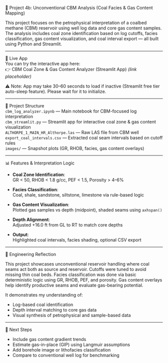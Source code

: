 🧱 Project 4b: Unconventional CBM Analysis (Coal Facies & Gas Content Mapping)

This project focuses on the petrophysical interpretation of a coalbed methane (CBM) reservoir using well log data and core gas content samples. The analysis includes coal zone identification based on log cutoffs, facies classification, gas content visualization, and coal interval export — all built using Python and Streamlit.

---

🔗 Live App  
You can try the interactive app here:  
👉 CBM Coal Zone & Gas Content Analyzer (Streamlit App) *(link placeholder)*

⚠️ Note: App may take 30–60 seconds to load if inactive (Streamlit free tier auto-sleep feature). Please wait for it to initialize.

---

📂 Project Structure  
`cbm_log_analyzer.ipynb` — Main notebook for CBM-focused log interpretation  
`cbm_streamlit.py` — Streamlit app for interactive coal zone & gas content visualization  
`ALTHORPE_1_MAIN_HR_Althorpe.las` — Raw LAS file from CBM well  
`export_coal_intervals.csv` — Extracted coal seam intervals based on cutoff rules  
`images/` — Snapshot plots (GR, RHOB, facies, gas content overlays)

---

📊 Features & Interpretation Logic

- **Coal Zone Identification**:  
  GR < 50, RHOB < 1.8 g/cc, PEF < 1.5, Porosity > 4–6%
  
- **Facies Classification**:  
  Coal, shale, sandstone, siltstone, limestone via rule-based logic

- **Gas Content Visualization**:  
  Plotted gas samples vs depth (midpoint), shaded seams using `axhspan()`

- **Depth Alignment**:  
  Adjusted +16.0 ft from GL to RT to match core depths

- **Output**:  
  Highlighted coal intervals, facies shading, optional CSV export

---

🧠 Engineering Reflection

This project showcases unconventional reservoir handling where coal seams act both as source and reservoir. Cutoffs were tuned to avoid missing thin coal beds. Facies classification was done via basic deterministic logic using GR, RHOB, PEF, and porosity. Gas content overlays help identify productive seams and evaluate gas-bearing potential.

It demonstrates my understanding of:
- Log-based coal identification
- Depth interval matching to core gas data
- Visual synthesis of petrophysical and sample-based data

---

🚀 Next Steps

- Include gas content gradient trends
- Estimate gas-in-place (GIP) using Langmuir assumptions
- Add borehole image or lithofacies classification
- Compare to conventional well log for benchmarking
